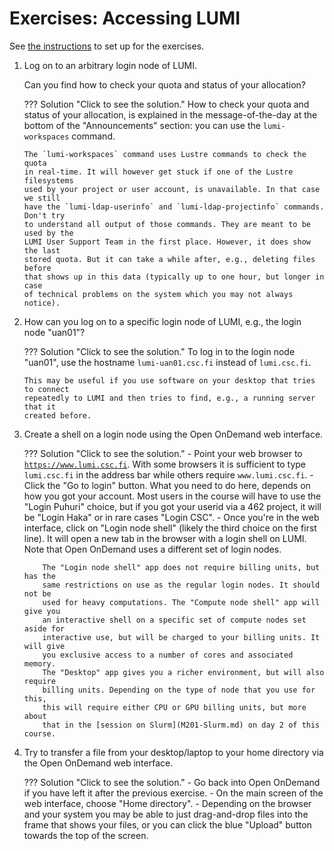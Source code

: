 # Exercises: Accessing LUMI

See [the instructions](index.md#setting-up-for-the-exercises)
to set up for the exercises.

1.  Log on to an arbitrary login node of LUMI.

    Can you find how to check your quota and status of your allocation?

    ??? Solution "Click to see the solution."
        How to check your quota and status of your allocation, is explained in
        the message-of-the-day at the bottom of the "Announcements" section:
        you can use the `lumi-workspaces` command.

        The `lumi-workspaces` command uses Lustre commands to check the quota
        in real-time. It will however get stuck if one of the Lustre filesystems
        used by your project or user account, is unavailable. In that case we still
        have the `lumi-ldap-userinfo` and `lumi-ldap-projectinfo` commands. Don't try
        to understand all output of those commands. They are meant to be used by the 
        LUMI User Support Team in the first place. However, it does show the last
        stored quota. But it can take a while after, e.g., deleting files before
        that shows up in this data (typically up to one hour, but longer in case
        of technical problems on the system which you may not always notice).


2.  How can you log on to a specific login node of LUMI, e.g., the login node "uan01"?
  
    ??? Solution "Click to see the solution."
        To log in to the login node "uan01", use the hostname `lumi-uan01.csc.fi`
        instead of `lumi.csc.fi`.

        This may be useful if you use software on your desktop that tries to connect
        repeatedly to LUMI and then tries to find, e.g., a running server that it 
        created before.

3.  Create a shell on a login node using the Open OnDemand web interface.
  
    ??? Solution "Click to see the solution."
        -   Point your web browser to 
            [`https://www.lumi.csc.fi`](https://www.lumi.csc.fi). 
            With some browsers
            it is sufficient to type `lumi.csc.fi` in the address bar while others
            require `www.lumi.csc.fi`.
        -   Click the "Go to login" button. What you need to do here, depends on how
            you got your account. Most users in the course will have to use the "Login Puhuri"
            choice, but if you got your userid via a 462 project, it will be "Login Haka" or in rare
            cases "Login CSC".
        -   Once you're in the web interface, click on "Login node shell" (likely the third
            choice on the first line). It will open a new tab in the browser with a login shell
            on LUMI. Note that Open OnDemand uses a different set of login nodes.

            The "Login node shell" app does not require billing units, but has the
            same restrictions on use as the regular login nodes. It should not be
            used for heavy computations. The "Compute node shell" app will give you
            an interactive shell on a specific set of compute nodes set aside for
            interactive use, but will be charged to your billing units. It will give
            you exclusive access to a number of cores and associated memory. 
            The "Desktop" app gives you a richer environment, but will also require
            billing units. Depending on the type of node that you use for this,
            this will require either CPU or GPU billing units, but more about 
            that in the [session on Slurm](M201-Slurm.md) on day 2 of this course.

4.  Try to transfer a file from your desktop/laptop to your home directory via the Open OnDemand web interface.

    ??? Solution "Click to see the solution."
        -   Go back into Open OnDemand if you have left it after the previous exercise.
        -   On the main screen of the web interface, choose "Home directory".
        -   Depending on the browser and your system you may be able to just drag-and-drop files 
            into the frame that shows your files, or you can click the blue "Upload" button towards
            the top of the screen.
